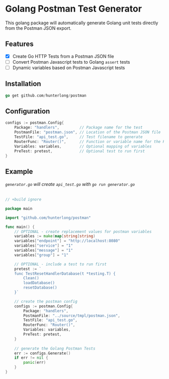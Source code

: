 # Golang Postman Test Generator
This golang package will automatically generate Golang unit tests directly from the Postman JSON export.


## Features
- [x] Create Go HTTP Tests from a Postman JSON file
- [ ] Convert Postman Javascript tests to Golang `assert` tests
- [ ] Dynamic variables based on Postman Javascript tests

## Installation
```go
go get github.com/hunterlong/postman
```

## Configuration
```go
configs := postman.Config{
    Package: "handlers",         // Package name for the test
    PostmanFile: "postman.json", // Location of the Postman JSON file
    TestFile: "api_test.go",     // Test filename to generate
    RouterFunc: "Router()",      // Function or variable name for the HTTP Router
    Variables: variables,        // Optional mapping of variables
    PreTest: pretest,            // Optional test to run first
}
```

## Example
###### `generator.go` will create `api_test.go` with `go run generator.go`
```go
// +build ignore

package main

import "github.com/hunterlong/postman"

func main() {
    // OPTIONAL - create replacement values for postman variables
    variables := make(map[string]string)
    variables["endpoint"] = "http://localhost:8080"
    variables["service"] = "1"
    variables["message"] = "1"
    variables["group"] = "1"

    // OPTIONAL - include a test to run first 
    pretest := `
    func TestResetHandlerDatabase(t *testing.T) {
        Clean()
        loadDatabase()
        resetDatabase()
    }`

    // create the postman config
    configs := postman.Config{
        Package: "handlers",
        PostmanFile: "../source/tmpl/postman.json",
        TestFile: "api_test.go",
        RouterFunc: "Router()",
        Variables: variables,
        PreTest: pretest,
    }
	
    // generate the Golang Postman Tests
    err := configs.Generate()
    if err != nil {
        panic(err)
    }
}
```